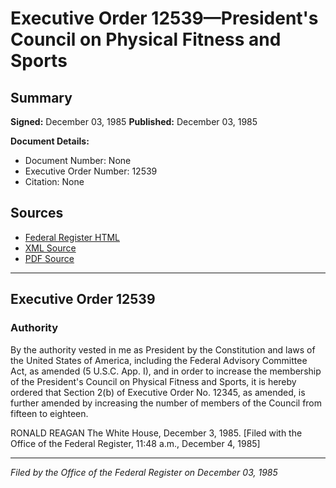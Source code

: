 # Executive Order 12539—President's Council on Physical Fitness and Sports

## Summary

**Signed:** December 03, 1985
**Published:** December 03, 1985

**Document Details:**
- Document Number: None
- Executive Order Number: 12539
- Citation: None

## Sources
- [Federal Register HTML](https://www.presidency.ucsb.edu/documents/executive-order-12539-presidents-council-physical-fitness-and-sports)
- [XML Source](None)
- [PDF Source](None)

---

## Executive Order 12539

### Authority

By the authority vested in me as President by the Constitution and laws of the United States of America, including the Federal Advisory Committee Act, as amended (5 U.S.C. App. I), and in order to increase the membership of the President's Council on Physical Fitness and Sports, it is hereby ordered that Section 2(b) of Executive Order No. 12345, as amended, is further amended by increasing the number of members of the Council from fifteen to eighteen.

RONALD REAGAN
The White House,
December 3, 1985.
[Filed with the Office of the Federal Register, 11:48 a.m., December 4, 1985]

---

*Filed by the Office of the Federal Register on December 03, 1985*
